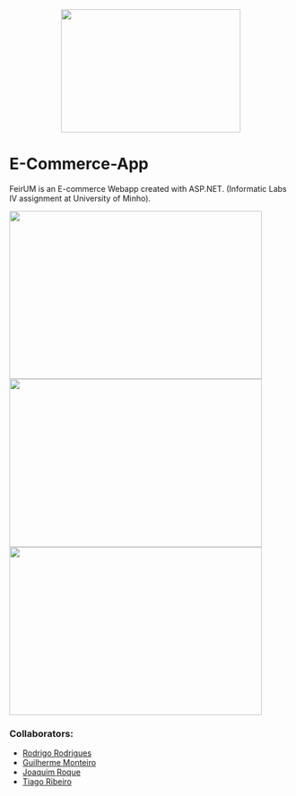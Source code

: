 <div align="center">
    <img src="https://cdn.discordapp.com/attachments/1026633592685744148/1031594134760345670/FeiRUM-removebg-preview.png" width="320px" height="220px"/>
</div>

# E-Commerce-App   
FeirUM is an E-commerce Webapp created with ASP.NET. (Informatic Labs IV assignment at University of Minho).

<div>
    <img src="https://i.imgur.com/pajXNZX.png" width="450px" height="300px"/>
    <img src="https://i.imgur.com/ApzlvEC.png" width="450px" height="300px"/>
    <img src="https://i.imgur.com/cA2Bx1F.png" width="450px" height="300px"/>
</div>

### Collaborators:  
- [Rodrigo Rodrigues](https://github.com/webst2r)  
- [Guilherme Monteiro](https://github.com/rushmetra) 
- [Joaquim Roque](https://github.com/jtmr05)  
- [Tiago Ribeiro](https://github.com/dangerousKing)  
